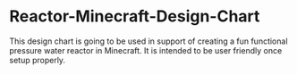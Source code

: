 # Reactor-Minecraft-Design-Chart
This design chart is going to be used in support of creating a fun functional pressure water reactor in Minecraft. It is intended to be user friendly once setup properly. 
